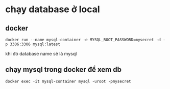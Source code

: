 # chạy database ở local 
## docker
```
docker run --name mysql-container -e MYSQL_ROOT_PASSWORD=mysecret -d -p 3306:3306 mysql:latest
```
khi đó database name sẽ là mysql 

## chạy mysql trong docker để xem db
```
docker exec -it mysql-container mysql -uroot -pmysecret
```